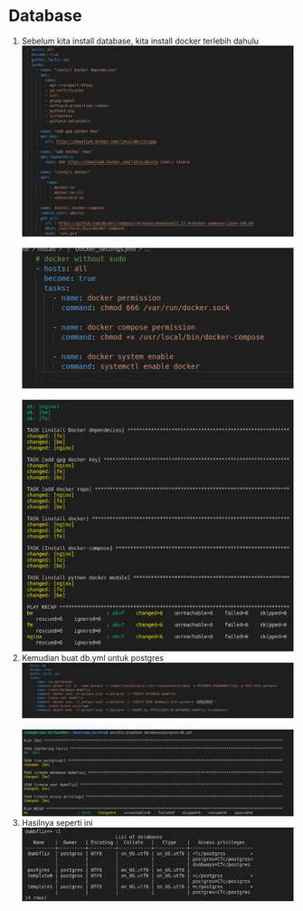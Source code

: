 # Database

1. Sebelum kita install database, kita install docker terlebih dahulu
   <br>
   <img src=".image/1.PNG">
   <br>
   <br>
   <img src=".image/1_1.PNG">
   <br>
   <br>
   <img src=".image/1_2.PNG">
   <br>
2. Kemudian buat db.yml untuk postgres
   <br>
   <img src=".image/2.PNG">
   <br>
   <br>
   <img src=".image/2_1.PNG">
   <br>
3. Hasilnya seperti ini
   <br>
   <img src=".image/3.PNG">
   <br>